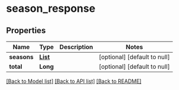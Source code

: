 # season_response
## Properties

| Name | Type | Description | Notes |
|------------ | ------------- | ------------- | -------------|
| **seasons** | [**List**](season.md) |  | [optional] [default to null] |
| **total** | **Long** |  | [optional] [default to null] |

[[Back to Model list]](../README.md#documentation-for-models) [[Back to API list]](../README.md#documentation-for-api-endpoints) [[Back to README]](../README.md)

